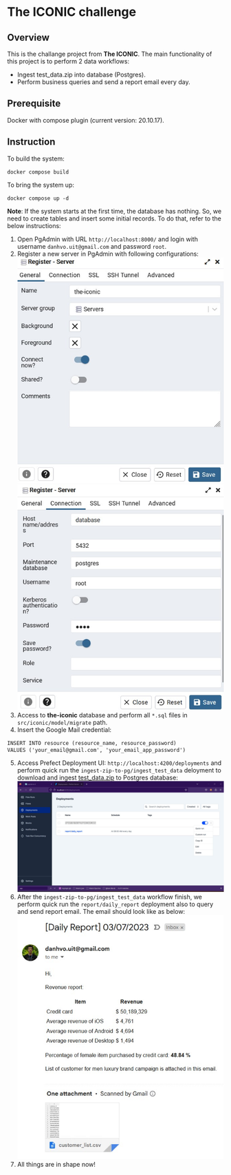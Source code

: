 # The ICONIC challenge

## Overview
This is the challange project from **The ICONIC**. The main functionality of this project is to perform 2 data workflows:

- Ingest test_data.zip into database (Postgres).
- Perform business queries and send a report email every day.

## Prerequisite
Docker with compose plugin (current version: 20.10.17).

## Instruction
To build the system:
```
docker compose build
```

To bring the system up:
```
docker compose up -d
```

**Note**: If the system starts at the first time, the database has nothing. So, we need to create tables and insert some initial records. To do that, refer to the below instructions:

1. Open PgAdmin with URL `http://localhost:8000/` and login with username `danhvo.uit@gmail.com` and password `root`.
2. Register a new server in PgAdmin with following configurations:
![](images/regisger_server_1.jpg)
![](images/regisger_server_2.jpg)
3. Access to **the-iconic** database and perform all `*.sql` files in `src/iconic/model/migrate` path.
4. Insert the Google Mail credential:
```
INSERT INTO resource (resource_name, resource_password)
VALUES ('your_email@gmail.com', 'your_email_app_password')
```
5. Access Prefect Deployment UI: `http://localhost:4200/deployments` and perform quick run the `ingest-zip-to-pg/ingest_test_data` deloyment to download and ingest [test_data.zip](https://github.com/theiconic/technical-challenges/raw/master/data/sample-data/test_data.zip) to Postgres database:
![](images/deployment_1.jpg)
6. After the `ingest-zip-to-pg/ingest_test_data` workflow finish, we perform quick run the `report/daily_report` deployment also to query and send report email. The email should look like as below:
![](images/email_1.jpg)
7. All things are in shape now!
